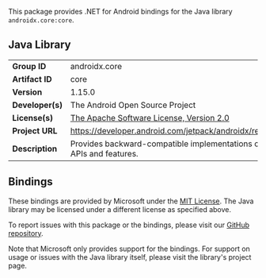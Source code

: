 This package provides .NET for Android bindings for the Java library `androidx.core:core`.

## Java Library

| | |
|-|-|
| **Group ID** | androidx.core |
| **Artifact ID** | core |
| **Version** | 1.15.0 |
| **Developer(s)** | The Android Open Source Project |
| **License(s)** | [The Apache Software License, Version 2.0](http://www.apache.org/licenses/LICENSE-2.0.txt) |
| **Project URL** | https://developer.android.com/jetpack/androidx/releases/core#1.15.0 |
| **Description** | Provides backward-compatible implementations of Android platform APIs and features. |

## Bindings

These bindings are provided by Microsoft under the [MIT License](https://opensource.org/licenses/MIT). The Java
library may be licensed under a different license as specified above.

To report issues with this package or the bindings, please visit our [GitHub repository](https://aka.ms/android-libraries).

Note that Microsoft only provides support for the bindings. For support on
usage or issues with the Java library itself, please visit the library's project page.
